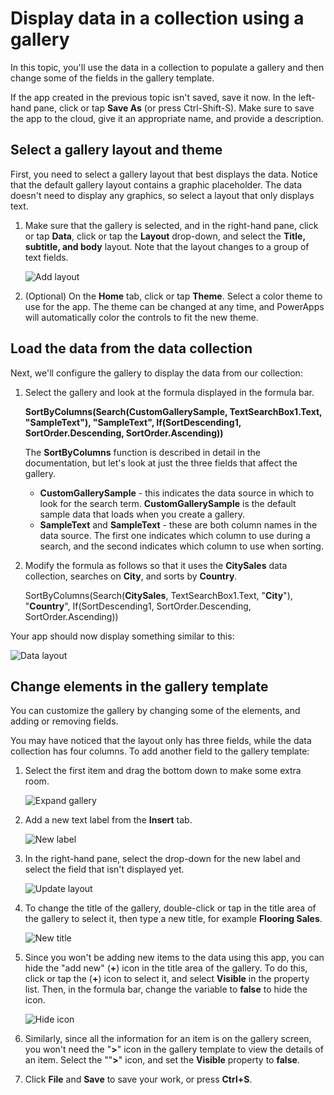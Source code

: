 <properties
   pageTitle="Display data in a collection using a gallery | Microsoft PowerApps"
   description="Display data in a collection using a gallery and modify some of the fields"
   services=""
   suite="powerapps"
   documentationCenter="na"
   authors="v-subohe"
   manager="anneta"
   editor=""
   tags=""/>

<tags
   ms.service="powerapps"
   ms.devlang="na"
   ms.topic="get-started-article"
   ms.tgt_pltfrm="na"
   ms.workload="na"
   ms.date="07/24/2017"
   ms.author="v-subohe"/>

# Display data in a collection using a gallery
In this topic, you'll use the data in a collection to populate a gallery and then change some of the fields in the gallery template.

If the app created in the previous topic isn't saved, save it now. In the left-hand pane, click or tap **Save As** (or press Ctrl-Shift-S). Make sure to save the app to the cloud, give it an appropriate name, and provide a description.

## Select a gallery layout and theme
First, you need to select a gallery layout that best displays the data. Notice that the default gallery layout contains a graphic placeholder. The data doesn't need to display any graphics, so select a layout that only displays text.

1. Make sure that the gallery is selected, and in the right-hand pane, click or tap **Data**, click or tap the **Layout** drop-down, and select the **Title, subtitle, and body** layout. Note that the layout changes to a group of text fields.

    ![Add layout](./media/learning-create-gallery/add-layout.png)

1. (Optional) On the **Home** tab, click or tap **Theme**. Select a color theme to use for the app. The theme can be changed at any time, and PowerApps will automatically color the controls to fit the new theme.

## Load the data from the data collection
Next, we'll configure the gallery to display the data from our collection: 

1. Select the gallery and look at the formula displayed in the formula bar. 

    **SortByColumns(Search(CustomGallerySample, TextSearchBox1.Text, "SampleText"), "SampleText", If(SortDescending1, SortOrder.Descending, SortOrder.Ascending))**

    The **SortByColumns** function is described in detail in the documentation, but let's look at just the three fields that affect the gallery. 

    - **CustomGallerySample** - this indicates the data source in which to look for the search term. **CustomGallerySample** is the default sample data that loads when you create a gallery. 
    - **SampleText** and **SampleText** - these are both column names in the data source. The first one indicates which column to use during a search, and the second indicates which column to use when sorting. 

1. Modify the formula as follows so that it uses the **CitySales** data collection, searches on **City**, and sorts by **Country**. 

    SortByColumns(Search(**CitySales**, TextSearchBox1.Text, "**City**"), "**Country**", If(SortDescending1, SortOrder.Descending, SortOrder.Ascending))

Your app should now display something similar to this:

  ![Data layout](./media/learning-create-gallery/data-layout.png)

## Change elements in the gallery template
You can customize the gallery by changing some of the elements, and adding or removing fields.

You may have noticed that the layout only has three fields, while the data collection has four columns. To add another field to the gallery template:

1. Select the first item and drag the bottom down to make some extra room.

   ![Expand gallery](./media/learning-create-gallery/expand-gallery.png)

2. Add a new text label from the **Insert** tab. 

   ![New label](./media/learning-create-gallery/new-label.png)

3. In the right-hand pane, select the drop-down for the new label and select the field that isn't displayed yet. 

   ![Update layout](./media/learning-create-gallery/updated-layout.png)


4. To change the title of the gallery, double-click or tap in the title area of the gallery to select it, then type a new title, for example **Flooring Sales**.

    ![New title](./media/learning-create-gallery/new-title.png)

5. Since you won't be adding new items to the data using this app, you can hide the "add new" (**+**) icon in the title area of the gallery. To do this, click or tap the (**+**) icon to select it, and select **Visible** in the property list. Then, in the formula bar, change the variable to **false** to hide the icon.

    ![Hide icon](./media/learning-create-gallery/hide-icon.png)

6. Similarly, since all the information for an item is on the gallery screen, you won't need the "**>**" icon in the gallery template to view the details of an item. Select the ""**>**" icon, and set the **Visible** property to **false**. 

7. Click **File** and **Save** to save your work, or press **Ctrl+S**. 
